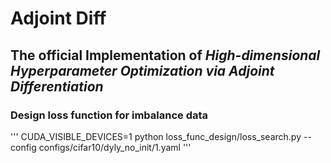 # **Adjoint Diff**
## The official Implementation of *High-dimensional Hyperparameter Optimization via Adjoint Differentiation*
### Design loss function for imbalance data
'''
CUDA_VISIBLE_DEVICES=1 python loss_func_design/loss_search.py --config configs/cifar10/dyly_no_init/1.yaml
'''
